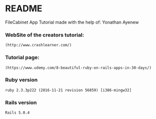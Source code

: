 # README

FileCabinet App Tutorial made with the help of: Yonathan Ayenew

### WebSite of the creators tutorial:
```
(http://www.crashlearner.com/)
```

### Tutorial page: 
```
(https://www.udemy.com/8-beautiful-ruby-on-rails-apps-in-30-days/)
```

### Ruby version
```
ruby 2.3.3p222 (2016-11-21 revision 56859) [i386-mingw32]
```
### Rails version
```
Rails 5.0.4
```
